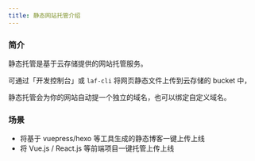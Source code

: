 ```yaml
---
title: 静态网站托管介绍
---
```


### 简介

静态托管是基于云存储提供的网站托管服务。

可通过「开发控制台」或 `laf-cli` 将网页静态文件上传到云存储的 bucket 中，

静态托管会为你的网站自动提一个独立的域名，也可以绑定自定义域名。

### 场景

- 将基于 vuepress/hexo 等工具生成的静态博客一键上传上线
- 将 Vue.js / React.js 等前端项目一键托管上传上线